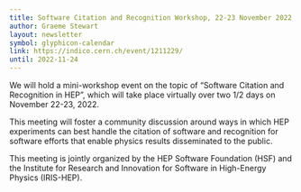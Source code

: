 ```yaml
---
title: Software Citation and Recognition Workshop, 22-23 November 2022
author: Graeme Stewart
layout: newsletter
symbol: glyphicon-calendar
link: https://indico.cern.ch/event/1211229/
until: 2022-11-24
---
```


We will hold a mini-workshop event on the topic of “Software Citation and Recognition in HEP”, which will take place virtually over two 1/2 days on November 22-23, 2022.

This meeting will foster a community discussion around ways in which HEP experiments can best handle the citation of software and recognition for software efforts that enable physics results disseminated to the public.

This meeting is jointly organized by the HEP Software Foundation (HSF) and the Institute for Research and Innovation for Software in High-Energy Physics (IRIS-HEP).
